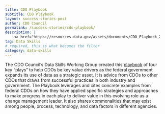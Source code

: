 ```yaml
---
title: CDO Playbook
subtitle: CDO Playbook
layout: success-stories-post
author: CDO Council
permalink: /success-stories/cdo-playbook/
description: |
    <a href="https://resources.data.gov/assets/documents/CDO_Playbook_2021.pdf">The Chief Data Officer (CDO) Playbook</a> explores and defines the evolution of the federal CDO role. It provides new and existing CDOs with guiding principles, opportunities for quick wins, and best practices to navigate some of the key areas that CDOs should focus on today and over the next few years. 
tag: Data Skills
# required, this is what becomes the filter
category: data-skills
---
```


The CDO Council’s Data Skills Working Group created this <a href="https://resources.data.gov/assets/documents/CDO_Playbook_2021.pdf">playbook</a> of four key “plays” to help CDOs be key value drivers as the federal government expands its use of data as a strategic asset. It is advice from CDOs to other CDOs that draws from successful practices in both industry and government. The Playbook leverages and cites concrete examples from federal CDOs on how they have applied specific strategies and approaches to make progress in each play to deliver value in this evolving role as a change management leader. It also shares commonalities that may exist among people, process, technology, and data factors in different agencies. 